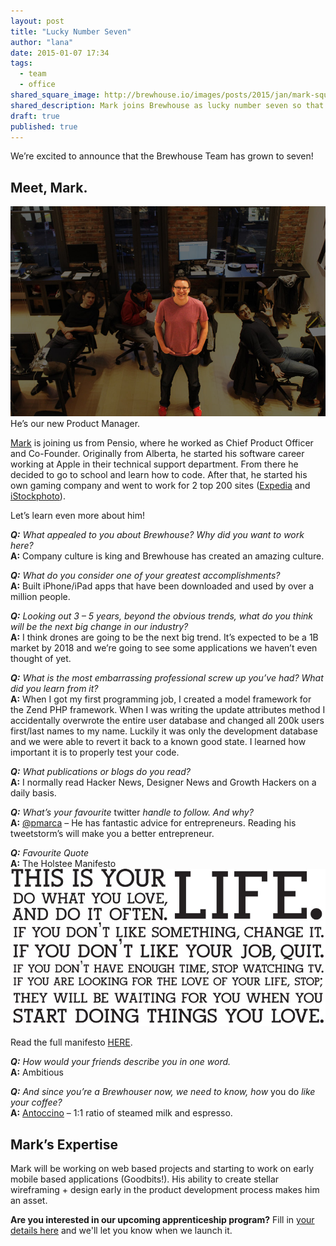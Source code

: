 ```yaml
---
layout: post
title: "Lucky Number Seven"
author: "lana"
date: 2015-01-07 17:34
tags:
  - team
  - office
shared_square_image: http://brewhouse.io/images/posts/2015/jan/mark-square.png
shared_description: Mark joins Brewhouse as lucky number seven so that we can build even more great products!
draft: true
published: true
---
```


We’re excited to announce that the Brewhouse Team has grown to seven!

## Meet, Mark.
![Dapper picture of Mark](/images/posts/2015/jan/mark.jpg)
He’s our new Product Manager.

[Mark](https://twitter.com/markhazlett?lang=en) is joining us from Pensio, where he worked as Chief Product Officer and Co-Founder. Originally from Alberta, he started his software career working at Apple in their technical support department. From there he decided to go to school and learn how to code. After that, he started his own gaming company and went to work for 2 top 200 sites ([Expedia](http://www.expedia.ca/) and [iStockphoto](http://www.istockphoto.com/)).

Let’s learn even more about him!

<p><em><strong>Q:</strong> What appealed to you about Brewhouse? Why did you want to work here?</em>
<br><strong>A:</strong> Company culture is king and Brewhouse has created an amazing culture.</p>

<p><em><strong>Q:</strong> What do you consider one of your greatest accomplishments?</em>
<br><strong>A:</strong> Built iPhone/iPad apps that have been downloaded and used by over a million people.</p>

<p><em><strong>Q:</strong> Looking out 3 &#8211; 5 years, beyond the obvious trends, what do you think will be the next big change in our industry? </em>
<br><strong>A:</strong> I think drones are going to be the next big trend. It’s expected to be a 1B market by 2018 and we’re going to see some applications we haven’t even thought of yet.</p>


<p><em><strong>Q:</strong> What is the most embarrassing professional screw up you’ve had? What did you learn from it?</em>
<br><strong>A:</strong> When I got my first programming job, I created a model framework for the Zend PHP framework. When I was writing the update attributes method I accidentally overwrote the entire user database and changed all 200k users first/last names to my name. Luckily it was only the development database and we were able to revert it back to a known good state. I learned how important it is to properly test your code.</p>

<p><em><strong>Q:</strong> What publications or blogs do you read?</em>
<br><strong>A:</strong> I normally read Hacker News, Designer News and Growth Hackers on a daily basis.</p>

<p><em><strong>Q:</strong> What&#8217;s your favourite </em>twitter<em> handle to follow. And why?</em>
<br><strong>A:</strong> <a href="https://twitter.com/pmarca" target="_blank">@pmarca</a> &#8211; He has fantastic advice for entrepreneurs. Reading his tweetstorm’s will make you a better entrepreneur.</p>

<p><em><strong>Q:</strong> Favourite Quote</em>
<br><strong>A:</strong> The Holstee Manifesto

<br>
<img src="/images/posts/2015/jan/Holstee-Manifesto.jpg">
<br>

Read the full manifesto <a href="https://www.holstee.com/pages/manifesto" target="_blank">HERE</a>.
</p>

<p><em><strong>Q:</strong> How would your friends describe you in one word.</em>
<br><strong>A:</strong> Ambitious</p>

<p><em><strong>Q:</strong> And since you&#8217;re a Brewhouser</em> <em>now, we need to know, how </em>you do<em> like your coffee?</em>
<br><strong>A:</strong> <a href="http://cupandbrew.com/blogs/cupandbrew-blog/9982689-pare-down-your-caffeine-and-increase-your-dairy-with-an-antoccino" target="_blank">Antoccino</a> &#8211; 1:1 ratio of steamed milk and espresso.</p>

## Mark’s Expertise

Mark will be working on web based projects and starting to work on early mobile based applications (Goodbits!). His ability to create stellar wireframing + design early in the product development process makes him an asset.

**Are you interested in our upcoming apprenticeship program?** Fill in [your details here](https://docs.google.com/forms/d/1qOBRQUHQKhpvDFpBHmN_yIcmNl7P-2RcaNk6Wiwz47Y/viewform) and we'll let you know when we launch it.